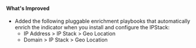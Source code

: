 #### What's Improved
- Added the following pluggable enrichment playbooks that automatically enrich the indicator when you install and configure the IPStack:
  - IP Address > IP Stack > Geo Location
  - Domain > IP Stack > Geo Location
